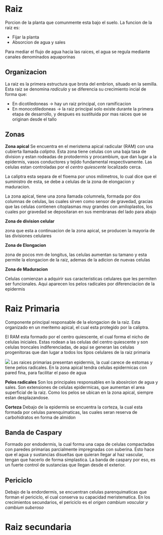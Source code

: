 # Raiz

Porcion de la planta que comunmente esta bajo el suelo.
La funcion de la raiz es:
- Fijar la planta
- Absorcion de agua y sales

Para mediar el flujo de agua hacia las raices, el agua se regula mediante canales denominados aquaporinas

## Organizacion

La raiz es la primera estructura que brota del embrion, situado en la semilla. Esta raiz se denomina *radicula* y se diferencia su crecimiento incial de forma que:
- En dicotiledoneas → hay un raiz principal, con ramificacion
- En monocotiledoneas → la raiz principal solo existe durante la primera etapa de desarrollo, y despues es sustituida por mas raices que se originan desde el tallo

## Zonas

**Zona apical**
Se encuentra en el meristema apical radicular (RAM) con una cubierta llamada *caliptra*. Esta zona tiene celulas con una baja tasa de division y estan rodeadas de protodermis y procambium, que dan lugar a la epidermis, vasos conductores y tejido fundamental respectivamente.
Las celulas estan controladas por el *centro quiescente* localizado cerca.

La caliptra esta separa de el floema por unos milimetros, lo cual dice que el suministro de esta, se debe a celulas de la zona de elongacion y maduracion.

La zona apical, tiene una zona llamada columnela, formada por dos columnas de celulas, las cuales sirven como sensor de gravedad, gracias que las celulas contienen citoplasmas muy grandes con amiloplastos, los cuales por gravedad se depositaran en sus membranas del lado para abajo

**Zona de division celular**

zona que esta a continuacion de la zona apical, se producen la mayoria de las divisiones celulares

**Zona de Elongacion**

zona de pocos mm de longitus, las celulas aumentan su tamano y esta permite la elongacion de la raiz, ademas de la adicion de nuevas celulas

**Zona de Maduracion**

Celulas comienzan a adquirir sus caracteristicas celulares que les permiten ser funcionales. Aqui aparecen los pelos radicales por diferenciacion de la epidermis

# Raiz Primaria

Componente principal responsable de la elongacion de la raiz. Esta organizado en un meritemo apical, el cual esta protegido por la caliptra.

El RAM esta formado por el centro quiescente, el cual forma el nicho de celulas iniciales. Estas rodean a las celulas del centro quiescente y son celulas troncales indiferenciadas, de aqui se generan las celulas progenitoras que dan lugar a todos los tipos celulares de la raiz primaria

![](https://i.imgur.com/V4cFB0B.png)
Las raices primarias presentan epidermis, la cual carece de estomas y tiene pelos radicales. En la zona apical tendra celulas epidermicas con pared fina, para facilitar el paso de agua

**Pelos radicales**
Son los principales responsables en la abosircion de agua y sales. Son extensiones de celulas epidermicas, que aumentan el area superficial de la raiz. Como los pelos se ubican en la zona apical, siempre estan desplazandose.

**Corteza**
Debajo de la epidermis se encuentra la corteza, la cual esta formada por celulas parenquimaticas, las cuales seran reserva de carbohidratos en forma de almidon

## Banda de Caspary

Formado por endodermis, la cual forma una capa de celulas compactadas con paredes primarias parcialmente impregnadas con suberina.
Esto hace que el agua y sustancias disueltas que quieran llegar al haz vascular, tengan que hacerlo de forma simplastica.
La banda de caspary por eso, es un fuerte control de sustancias que llegan desde el exterior.

## Periciclo

Debajo de la endordermis, se encuentran celulas parenquimaticas que forman el periciclo, el cual conserva su capacidad meristematica. En los crecimientos secundarios, el periciclo es el *origen cambium vascular y cambium suberoso*

# Raiz secundaria